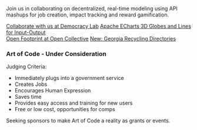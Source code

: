 <!--
<h1 style="margin-bottom:0px; font-size:38px">48 Hours of Earth Day!</h1>
<h3 style="margin-top:4px; font-size:24px">Friday, April 22, 2022</h3>

Join us for 5 or more hours during Democracy Lab's 48 HOUR EARTH DAY on April 22nd. The event will begin when Earth Day starts in New Zealand (UTC+12), and conclude 48 hours later when the day ends on Howland Island (UTC-12). Project teams will participate from all around the world!&nbsp; <a href="https://www.democracylab.org/projects/834">Join&nbsp;our project team</a><br><br>
-->

Join us in collaborating on decentralized, real-time modeling using API mashups for job creation, impact tracking and reward gamification.  

[Collaborate with us at Democracy Lab](https://www.democracylab.org/projects/834)
[Apache ECharts 3D Globes and Lines for Input-Output](https://echarts.apache.org/examples/en/index.html#chart-type-lines3D)  
[Open Footprint at Open Collective](https://opencollective.com/openfootprint)
[New: Georgia Recycling Directories](../../localsite/map/recycling/ga/)  


### Art of Code - Under Consideration
<!--Grant Proposal, Review and Recommendation-->

Judging Criteria:

- Immediately plugs into a government service
- Creates Jobs
- Encourages Human Expression
- Saves time
- Provides easy access and training for new users
- Free or low cost, opportunities for comps

Seeking sponsors to make Art of Code a reality as grants or events.

<!--

CSE 6242
https://app.slack.com/client/T8L2KN1AP/C8L4VC44A/thread/C8L4VC44A-1602167484.023000?cdn_fallback=1

## Meetups

Join us at a <a href="https://www.meetup.com/codeforatlanta/" target="_blank">Code for Atlanta Meetup</a>  

<b>Wednesdays, Nov and Dec, 2021 - 3PM ET</b>
DJango/React - <a href="https://www.democracylab.org/">Democracy Lab's</a> weekly developer meeting is Wednesdays at 12pm PT
Focusing on integration with <a href="../../../community/resources/diffbot/">Civic Tech Category API</a> and <a href="../../../io/template/toml">Github Repo Data (from TOML)</a>

**Saturday, November 20, 2021 - 11:30AM to 8PM ET**
[Hack To Give Thanks](https://democracylab.org/events/2021-hack-to-give-thanks) - Presented by Democracy Lab 

<b>Saturday, January 15, 2022 - 11:30 AM to 8:00 PM EST</b>  
Join our <a href="https://www.democracylab.org/projects/834">Neighborhood.org Team</a> to help create local Carbon Footprint tools with the EPA. You can attend from any location!<br>

<b>Tuesday, January 18, 2022 - 7 PM to 9 PM EST</b>
<a href="https://www.meetup.com/codeforatlanta">Neighborhood.org at Code for Atlanta</a> - Join us virtually to work on Carbon Footprint tools and CourtBot updates.
-->


<!--
<a href="https://openseattle.org/events/">Open Seattle</a> - Every 4th Thursday of the month at 6:30 PM PT
Focusing on building Better Civic Sites with mobile surveys using modular GitHub forks.<br>
-->
